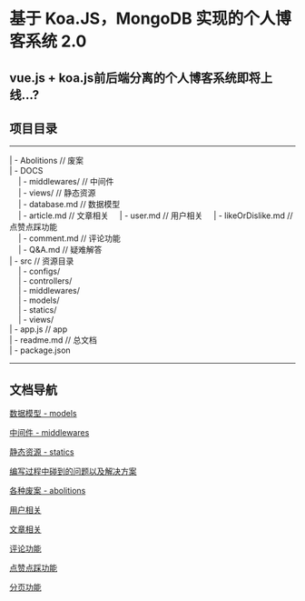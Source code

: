 # 基于 Koa.JS，MongoDB 实现的个人博客系统 2.0

## vue.js + koa.js前后端分离的个人博客系统即将上线...?

## 项目目录

---

| - Abolitions // 废案  
| - DOCS  
&nbsp;&nbsp;&nbsp;&nbsp;| - middlewares/ // 中间件  
&nbsp;&nbsp;&nbsp;&nbsp;| - views/ // 静态资源  
&nbsp;&nbsp;&nbsp;&nbsp;| - database.md // 数据模型  
&nbsp;&nbsp;&nbsp;&nbsp;| - article.md // 文章相关
&nbsp;&nbsp;&nbsp;&nbsp;| - user.md // 用户相关
&nbsp;&nbsp;&nbsp;&nbsp;| - likeOrDislike.md // 点赞点踩功能  
&nbsp;&nbsp;&nbsp;&nbsp;| - comment.md // 评论功能  
&nbsp;&nbsp;&nbsp;&nbsp;| - Q&A.md // 疑难解答  
| - src // 资源目录  
&nbsp;&nbsp;&nbsp;&nbsp;| - configs/  
&nbsp;&nbsp;&nbsp;&nbsp;| - controllers/  
&nbsp;&nbsp;&nbsp;&nbsp;| - middlewares/  
&nbsp;&nbsp;&nbsp;&nbsp;| - models/  
&nbsp;&nbsp;&nbsp;&nbsp;| - statics/  
&nbsp;&nbsp;&nbsp;&nbsp;| - views/  
| - app.js // app  
| - readme.md // 总文档  
| - package.json

---

## 文档导航

[数据模型 - models](https://github.com/AaronKwong929/blog-2.0/blob/master/DOCS/database.md)

[中间件 - middlewares](https://github.com/AaronKwong929/blog-2.0/tree/master/DOCS/middlewares)

[静态资源 - statics](https://github.com/AaronKwong929/blog-2.0/blob/master/DOCS/statics.md)

[编写过程中碰到的问题以及解决方案](https://github.com/AaronKwong929/blog-2.0/blob/master/DOCS/Q%26A.md)

[各种废案 - abolitions](https://github.com/AaronKwong929/blog-2.0/tree/master/Abolitions)

[用户相关](https://github.com/AaronKwong929/blog-2.0/blob/master/DOCS/user.md)

[文章相关](https://github.com/AaronKwong929/blog-2.0/blob/master/DOCS/article.md)

[评论功能](https://github.com/AaronKwong929/blog-2.0/blob/master/DOCS/comment.md)

[点赞点踩功能](https://github.com/AaronKwong929/blog-2.0/blob/master/DOCS/likeOrDislike.md)

[分页功能](https://github.com/AaronKwong929/blog-2.0/blob/master/DOCS/pagination.md)
